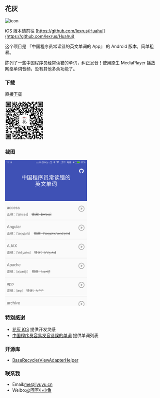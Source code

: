 ## 花灰 ##

<img src="https://raw.githubusercontent.com/lexrus/Huahui/master/Huahui/Assets.xcassets/AppIcon.appiconset/Icon-App-60x60%402x.png" width="60" height="60" alt="icon"/>

iOS 版本请前往 [https://github.com/lexrus/Huahui](https://github.com/lexrus/Huahui)

这个项目是 『中国程序员常读错的英文单词的 App』 的 Android 版本，简单粗暴。

陈列了一些中国程序员经常读错的单词，纠正发音！使用原生 MediaPlayer 播放网络单词音频，没有其他多余功能了。

### 下载 

[直接下载](http://7xp1a1.com1.z0.glb.clouddn.com/HuaHui/huahui_v1.0_20170303.apk)

![qcode](qcode.png)

### 截图 ###
<img src="screenshot.png" width="270" height="480" alt="screenshot"/>

### 特别感谢 ###
- [花灰 iOS](https://github.com/lexrus/Huahui) 提供开发灵感
- [中国程序员容易发音错误的单词](https://github.com/shimohq/chinese-programmer-wrong-pronunciation) 提供单词列表

### 开源库 ###
- [BaseRecyclerViewAdapterHelper](https://github.com/CymChad/BaseRecyclerViewAdapterHelper)

### 联系我 ###
* Email:[me@liyuyu.cn](mailto:me@liyuyu.cn)
* Weibo:[@呵呵小小鱼](http://weibo.com/u/1241167880)